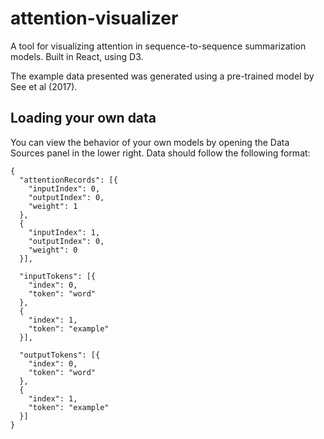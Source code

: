 # attention-visualizer

A tool for visualizing attention in sequence-to-sequence summarization models. Built in React, using D3.

The example data presented was generated using a pre-trained model by See et al (2017).

## Loading your own data

You can view the behavior of your own models by opening the Data Sources panel in the lower right. Data should follow the following format:

```
{
  "attentionRecords": [{
    "inputIndex": 0,
    "outputIndex": 0,
    "weight": 1
  }, 
  {
    "inputIndex": 1,
    "outputIndex": 0,
    "weight": 0
  }],

  "inputTokens": [{
    "index": 0,
    "token": "word"
  }, 
  {
    "index": 1,
    "token": "example"
  }],

  "outputTokens": [{
    "index": 0,
    "token": "word"
  }, 
  {
    "index": 1,
    "token": "example"
  }]
}
```

